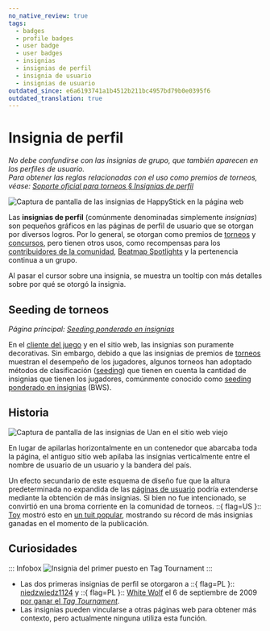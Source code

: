 ```yaml
---
no_native_review: true
tags:
  - badges
  - profile badges
  - user badge
  - user badges
  - insignias
  - insignias de perfil
  - insignia de usuario
  - insignias de usuario
outdated_since: e6a6193741a1b4512b211bc4957bd79b0e0395f6
outdated_translation: true
---
```


# Insignia de perfil

*No debe confundirse con las insignias de grupo, que también aparecen en los perfiles de usuario.*\
*Para obtener las reglas relacionadas con el uso como premios de torneos, véase: [Soporte oficial para torneos § Insignias de perfil](/wiki/Tournaments/Official_support#insignias-de-perfil)*

![Captura de pantalla de las insignias de HappyStick en la página web](img/HappyStick.png "Las insignias de perfil se muestran debajo del avatar y el nombre de usuario en el sitio web.")

Las **insignias de perfil** (comúnmente denominadas simplemente *insignias*) son pequeños gráficos en las páginas de perfil de usuario que se otorgan por diversos logros. Por lo general, se otorgan como premios de [torneos](/wiki/Tournaments) y [concursos](/wiki/Contests), pero tienen otros usos, como recompensas para los [contribuidores de la comunidad](/wiki/People/Community_Contributors), [Beatmap Spotlights](/wiki/Beatmap_Spotlights#rewards) y la pertenencia continua a un grupo.

Al pasar el cursor sobre una insignia, se muestra un tooltip con más detalles sobre por qué se otorgó la insignia.

## Seeding de torneos

*Página principal: [Seeding ponderado en insignias](/wiki/Tournaments/Badge-weighted_seeding)*

En el [cliente del juego](/wiki/Client) y en el sitio web, las insignias son puramente decorativas. Sin embargo, debido a que las insignias de premios de [torneos](/wiki/Tournaments) muestran el desempeño de los jugadores, algunos torneos han adoptado métodos de clasificación ([seeding](https://en.wikipedia.org/wiki/Seed_(sports))) que tienen en cuenta la cantidad de insignias que tienen los jugadores, comúnmente conocido como [seeding ponderado en insignias](/wiki/Tournaments/Badge-weighted_seeding) (BWS).

## Historia

![Captura de pantalla de las insignias de Uan en el sitio web viejo](img/Uan.png "En el sitio web viejo, las insignias de perfil se apilan bajo el nombre de usuario y el título..")

En lugar de apilarlas horizontalmente en un contenedor que abarcaba toda la página, el antiguo sitio web apilaba las insignias verticalmente entre el nombre de usuario de un usuario y la bandera del país.

Un efecto secundario de este esquema de diseño fue que la altura predeterminada no expandida de las [páginas de usuario](/wiki/osu!supporter#editable-profile-section) podría extenderse mediante la obtención de más insignias. Si bien no fue intencionado, se convirtió en una broma corriente en la comunidad de torneos. ::{ flag=US }:: [Toy](https://osu.ppy.sh/users/2757689) mostró esto en [un tuit popular](https://twitter.com/droombs/status/1036050610687074304), mostrando su récord de más insignias ganadas en el momento de la publicación.

## Curiosidades

::: Infobox
![](https://assets.ppy.sh/profile-badges/tagwinner.png "Insignia del primer puesto en Tag Tournament")
:::

- Las dos primeras insignias de perfil se otorgaron a ::{ flag=PL }:: [niedzwiedz1124](https://osu.ppy.sh/users/9610) y ::{ flag=PL }:: [White Wolf](https://osu.ppy.sh/users/39828) el 6 de septiembre de 2009 [por ganar el *Tag Tournament*](https://osu.ppy.sh/community/forums/topics/17169).
- Las insignias pueden vincularse a otras páginas web para obtener más contexto, pero actualmente ninguna utiliza esta función.
